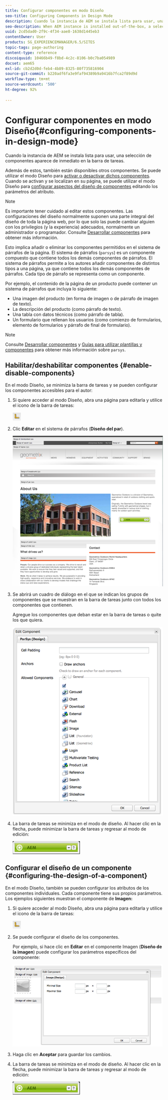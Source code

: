 ```yaml
---
title: Configurar componentes en modo Diseño
seo-title: Configuring Components in Design Mode
description: Cuando la instancia de AEM se instala lista para usar, una selección de componentes aparece de inmediato en la barra de tareas. Además de estos, también están disponibles otros componentes. Se puede utilizar el modo Diseño para activarlos o desactivarlos.
seo-description: When AEM instance is installed out-of-the-box, a selection of components are immediately available in the sidekick. In addition to these, various other components are also available. You can use Design mode to Enable/disable such components.
uuid: 2cd5dad0-2f9c-4f34-aae8-1638d1445eb3
contentOwner: User
products: SG_EXPERIENCEMANAGER/6.5/SITES
topic-tags: page-authoring
content-type: reference
discoiquuid: 10466b49-f8bd-4c2c-8106-b0c7ba054989
docset: aem65
exl-id: cb2d2d0d-feb4-4b89-8325-80f735816904
source-git-commit: b220adf6fa3e9faf94389b9a9416b7fca2f89d9d
workflow-type: tm+mt
source-wordcount: '500'
ht-degree: 92%

---
```


# Configurar componentes en modo Diseño{#configuring-components-in-design-mode}

Cuando la instancia de AEM se instala lista para usar, una selección de componentes aparece de inmediato en la barra de tareas.

Además de estos, también están disponibles otros componentes. Se puede utilizar el modo Diseño para [activar o desactivar dichos componentes](#enabledisablecomponentsusingdesignmode). Cuando se activan y se localizan en su página, se puede utilizar el modo Diseño para [configurar aspectos del diseño de componentes](#configuringcomponentsusingdesignmode) editando los parámetros del atributo.

>[!NOTE]
>
>Es importante tener cuidado al editar estos componentes. Las configuraciones del diseño normalmente suponen una parte integral del diseño de toda la página web, por lo que solo las puede cambiar alguien con los privilegios (y la experiencia) adecuados, normalmente un administrador o programador. Consulte [Desarrollar componentes](/help/sites-developing/components.md) para obtener más información.

Esto implica añadir o eliminar los componentes permitidos en el sistema de párrafos de la página. El sistema de párrafos (`parsys`) es un componente compuesto que contiene todos los demás componentes de párrafos. El sistema de párrafos permite a los autores añadir componentes de distintos tipos a una página, ya que contiene todos los demás componentes de párrafos. Cada tipo de párrafo se representa como un componente.

Por ejemplo, el contenido de la página de un producto puede contener un sistema de párrafos que incluya lo siguiente:

* Una imagen del producto (en forma de imagen o de párrafo de imagen de texto).
* La descripción del producto (como párrafo de texto).
* Una tabla con datos técnicos (como párrafo de tabla).
* Un formulario que rellenan los usuarios (como comienzo de formularios, elemento de formularios y párrafo de final de formulario).

>[!NOTE]
>
>Consulte [Desarrollar componentes](/help/sites-developing/components.md#paragraphsystem) y [Guías para utilizar plantillas y componentes](/help/sites-developing/dev-guidelines-bestpractices.md#guidelines-for-using-templates-and-components) para obtener más información sobre `parsys`.

## Habilitar/deshabilitar componentes {#enable-disable-components}

En el modo Diseño, se minimiza la barra de tareas y se pueden configurar los componentes accesibles para el autor:

1. Si quiere acceder al modo Diseño, abra una página para editarla y utilice el icono de la barra de tareas:

   ![](do-not-localize/chlimage_1.png)

1. Clic **Editar** en el sistema de párrafos (**Diseño del par**).

   ![screen_shot_2012-02-08at102726am](assets/screen_shot_2012-02-08at102726am.png)

1. Se abrirá un cuadro de diálogo en el que se indican los grupos de componentes que se muestran en la barra de tareas junto con todos los componentes que contienen.

   Agregue los componentes que deban estar en la barra de tareas o quite los que quiera.

   ![screen_shot_2012-02-08at103407am](assets/screen_shot_2012-02-08at103407am.png)

1. La barra de tareas se minimiza en el modo de diseño. Al hacer clic en la flecha, puede minimizar la barra de tareas y regresar al modo de edición:

   ![](do-not-localize/sidekick-collapsed.png)

## Configurar el diseño de un componente {#configuring-the-design-of-a-component}

En el modo Diseño, también se pueden configurar los atributos de los componentes individuales. Cada componente tiene sus propios parámetros. Los ejemplos siguientes muestran el componente de **Imagen:**

1. Si quiere acceder al modo Diseño, abra una página para editarla y utilice el icono de la barra de tareas:

   ![](do-not-localize/chlimage_1-1.png)

1. Se puede configurar el diseño de los componentes.

   Por ejemplo, si hace clic en **Editar** en el componente Imagen (**Diseño de la imagen**) puede configurar los parámetros específicos del componente:

   ![chlimage_1-5](assets/chlimage_1-5.png)

1. Haga clic en **Aceptar** para guardar los cambios.

1. La barra de tareas se minimiza en el modo de diseño. Al hacer clic en la flecha, puede minimizar la barra de tareas y regresar al modo de edición:

   ![](do-not-localize/sidekick-collapsed-1.png)
